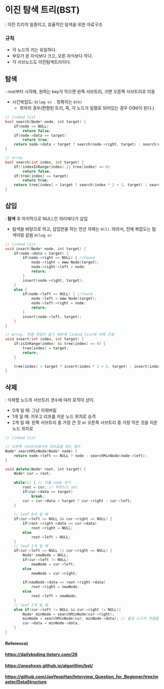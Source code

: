 # 이진 탐색 트리(BST)

: 이진 트리의 일종이고, 효율적인 탐색을 위한 자료구조



### 규칙

* 각 노드의 키는 유일하다.
* 부모가 왼 자식보다 크고, 오른 자식보다 작다.
* 각 서브노드도 이진탐색트리이다.



## 탐색

: root부터 시작해, 원하는 key가 작으면 왼쪽 서브트리, 크면 오른쪽 서브트리로 이동

* 시간복잡도: `O(log n) `. 정확히는 `O(h)`
  * 최악의 경우(편향된 트리, 즉, 각 노드가 일렬로 되어있는 경우 O(N)이 된다.) 

``` c++
// linked list
bool search(Node* node, int target) {
    if(node == NULL)
        return false;
    if(node->data == target)
        return true;
    return node->data < target ? search(node->right, target) : search(node->left, target);
}

// array
bool search(int index, int target) {
    if(!indexInRange(index) || tree[index] == 0)
        return false;
    if(tree[index] == target)
        return true;
    return tree[index] < target ? search(index * 2 + 1, target) : search(index * 2, target);
}
```



## 삽입

: **탐색** 후 마지막으로 NULL인 자리에다가 삽입

* 탐색을 바탕으로 하고, 삽입만을 하는 연산 자체는 `O(1)`. 따라서, 전체 복잡도는 탐색이랑 같음 `O(log n)`

```c++
// linked list
void insert(Node* node, int target) {
    if(node->data < target) {
        if(node->right == NULL) { //found
            node->right = new Node(target);
            node->right->left = node;
            return;
        }
        insert(node->right, target);
    }
    else {
        if(node->left == NULL) { //found
            node->left = new Node(target);
            node->left->right = node;
            return;
        }
        insert(node->left, target);
    }
}

// Array. 연결 작업이 없기 때문에 linked list에 비해 간결
void insert(int index, int target) {
    if(isInRange(index) && tree[index] == 0) {
        tree[index] = target;
        return;
    }
    
    tree[index] < target ? insert(index * 2 + 1, target) : insert(index * 2, target);
}
```



## 삭제

: 삭제할 노드의 서브트리 갯수에 따라 로직이 상이.

* 0개 일 때: 그냥 지워버림
* 1개 일 때: 지우고 리프를 지운 노드 위치로 승격
* 2개 일 때: 왼쪽 서브트리 중 가장 큰 것 or 오른쪽 서브트리 중 가장 작은 것을 지운 노드 위치로

```c++
// linked list

// 오른쪽 서브트리에서의 최솟값을 찾는 함수
Node* searchMinNode(Node* node) {
    return node->left == NULL ? node : searchMinNode(node->left);
}

void delete(Node* root, int target) {
    Node* cur = root;
    
    while(1) { // 지울 node 찾기
        root = cur; // 부모노드 set
        if(cur->data == target)
            break;
        cur = cur->data < target ? cur->right : cur->left;
    }
    
    // leaf 0개 일 때
    if(cur->left == NULL && cur->right == NULL) {
        if(root->right->data == cur->data)
            root->right = NULL;
        else
            root->left = NULL;
    }
    // leaf 1개 일 때
    if(cur->left == NULL || cur->right == NULL) {
        Node* newNode = NULL;
        if(cur->left != NULL)
            newNode = cur->left;
        else
            newNode = cur->right;
        
        if(newNode->data == root->right->data)
            root->right = newNode;
        else
            root->left = newNode;
    }
    // leaf 2개 일 때
    else if(cur->left != NULL && cur->right != NULL){
        Node* minNode = searchMinNode(cur->right);
        minNode = searchMinNode(cur, minNode->data); // 옮길 노드의 연결을 유지하기 위한 재귀
        cur->data = minNode->data;
    }   
}
```





#### Reference)

#### https://dailykoding.tistory.com/26

#### https://ansohxxn.github.io/algorithm/bst/

#### https://github.com/JaeYeopHan/Interview_Question_for_Beginner/tree/master/DataStructure